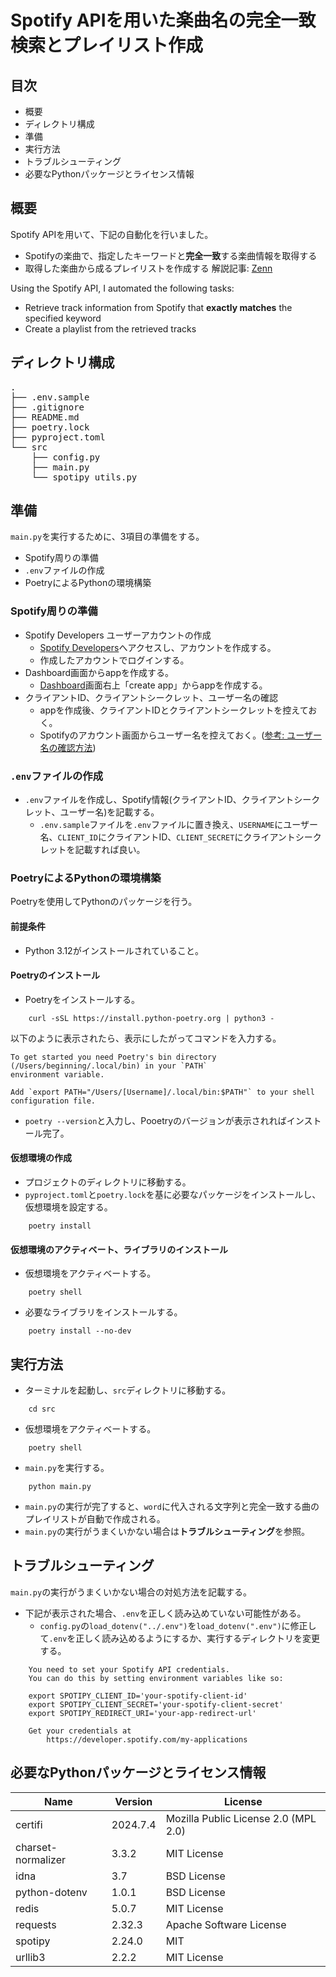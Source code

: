# Spotify APIを用いた楽曲名の完全一致検索とプレイリスト作成

## 目次
- 概要
- ディレクトリ構成
- 準備
- 実行方法
- トラブルシューティング
- 必要なPythonパッケージとライセンス情報

## 概要
Spotify APIを用いて、下記の自動化を行いました。
- Spotifyの楽曲で、指定したキーワードと**完全一致**する楽曲情報を取得する
- 取得した楽曲から成るプレイリストを作成する
解説記事: [Zenn](https://zenn.dev/coveringnumber/articles/b7fd17323699c0)

Using the Spotify API, I automated the following tasks:
- Retrieve track information from Spotify that **exactly matches** the specified keyword
- Create a playlist from the retrieved tracks

## ディレクトリ構成
<pre>
.
├── .env.sample
├── .gitignore
├── README.md
├── poetry.lock
├── pyproject.toml
└── src
    ├── config.py
    ├── main.py
    └── spotipy_utils.py
</pre>

## 準備
`main.py`を実行するために、3項目の準備をする。
- Spotify周りの準備
- `.env`ファイルの作成
- PoetryによるPythonの環境構築

### Spotify周りの準備
- Spotify Developers ユーザーアカウントの作成
    - [Spotify Developers](https://developer.spotify.com/)へアクセスし、アカウントを作成する。
    - 作成したアカウントでログインする。
- Dashboard画面からappを作成する。
    - [Dashboard](https://developer.spotify.com/dashboard)画面右上「create app」からappを作成する。
- クライアントID、クライアントシークレット、ユーザー名の確認
    - appを作成後、クライアントIDとクライアントシークレットを控えておく。
    - Spotifyのアカウント画面からユーザー名を控えておく。([参考: ユーザー名の確認方法](https://support.spotify.com/jp/article/username-and-display-name/))

### `.env`ファイルの作成
- `.env`ファイルを作成し、Spotify情報(クライアントID、クライアントシークレット、ユーザー名)を記載する。
    - `.env.sample`ファイルを`.env`ファイルに置き換え、`USERNAME`にユーザー名、`CLIENT_ID`にクライアントID、`CLIENT_SECRET`にクライアントシークレットを記載すれば良い。

### PoetryによるPythonの環境構築
Poetryを使用してPythonのパッケージを行う。

#### 前提条件
- Python 3.12がインストールされていること。

#### Poetryのインストール
- Poetryをインストールする。
```
    curl -sSL https://install.python-poetry.org | python3 -
```
以下のように表示されたら、表示にしたがってコマンドを入力する。
```
To get started you need Poetry's bin directory (/Users/beginning/.local/bin) in your `PATH`
environment variable.

Add `export PATH="/Users/[Username]/.local/bin:$PATH"` to your shell configuration file.
```
- `poetry --version`と入力し、Pooetryのバージョンが表示されればインストール完了。

#### 仮想環境の作成
- プロジェクトのディレクトリに移動する。
- `pyproject.toml`と`poetry.lock`を基に必要なパッケージをインストールし、仮想環境を設定する。
```
    poetry install
```

#### 仮想環境のアクティベート、ライブラリのインストール
- 仮想環境をアクティベートする。
```
    poetry shell
```
- 必要なライブラリをインストールする。
```
    poetry install --no-dev
```

## 実行方法
- ターミナルを起動し、`src`ディレクトリに移動する。
```
    cd src
```
- 仮想環境をアクティベートする。
```
    poetry shell
```
- `main.py`を実行する。
```
    python main.py
```
- `main.py`の実行が完了すると、`word`に代入される文字列と完全一致する曲のプレイリストが自動で作成される。
- `main.py`の実行がうまくいかない場合は**トラブルシューティング**を参照。

## トラブルシューティング
`main.py`の実行がうまくいかない場合の対処方法を記載する。

- 下記が表示された場合、`.env`を正しく読み込めていない可能性がある。
    - `config.py`の`load_dotenv("../.env")`を`load_dotenv(".env")`に修正して`.env`を正しく読み込めるようにするか、実行するディレクトリを変更する。
```
    You need to set your Spotify API credentials.
    You can do this by setting environment variables like so:

    export SPOTIPY_CLIENT_ID='your-spotify-client-id'
    export SPOTIPY_CLIENT_SECRET='your-spotify-client-secret'
    export SPOTIPY_REDIRECT_URI='your-app-redirect-url'

    Get your credentials at
        https://developer.spotify.com/my-applications
```

## 必要なPythonパッケージとライセンス情報
| Name               | Version     | License                              |
|--------------------|-------------|--------------------------------------|
| certifi            | 2024.7.4    | Mozilla Public License 2.0 (MPL 2.0) |
| charset-normalizer | 3.3.2       | MIT License                          |
| idna               | 3.7         | BSD License                          |
| python-dotenv      | 1.0.1       | BSD License                          |
| redis              | 5.0.7       | MIT License                          |
| requests           | 2.32.3      | Apache Software License              |
| spotipy            | 2.24.0      | MIT                                  |
| urllib3            | 2.2.2       | MIT License                          |